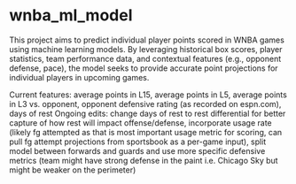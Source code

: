 # wnba_ml_model

This project aims to predict individual player points scored in WNBA games using machine learning models. By leveraging historical box scores, player statistics, team performance data, and contextual features (e.g., opponent defense, pace), the model seeks to provide accurate point projections for individual players in upcoming games.

Current features: average points in L15, average points in L5, average points in L3 vs. opponent, opponent defensive rating (as recorded on espn.com), days of rest
Ongoing edits: change days of rest to rest differential for better capture of how rest will impact offense/defense, incorporate usage rate (likely fg attempted as that is most important usage metric for scoring, can pull fg attempt projections from sportsbook as a per-game input), split model between forwards and guards and use more specific defensive metrics (team might have strong defense in the paint i.e. Chicago Sky but might be weaker on the perimeter)